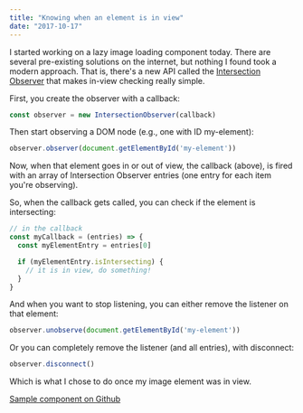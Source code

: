 ```yaml
---
title: "Knowing when an element is in view"
date: "2017-10-17"
---
```


I started working on a lazy image loading component today. There are several pre-existing solutions on the internet, but nothing I found took a modern approach. That is, there's a new API called the [Intersection Observer](https://developer.mozilla.org/en-US/docs/Web/API/Intersection_Observer_API) that makes in-view checking really simple.

First, you create the observer with a callback:

```javascript
const observer = new IntersectionObserver(callback)
```

Then start observing a DOM node (e.g., one with ID my-element):

```javascript
observer.observer(document.getElementById('my-element'))
```

Now, when that element goes in or out of view, the callback (above), is fired with an array of Intersection Observer entries (one entry for each item you're observing).

So, when the callback gets called, you can check if the element is intersecting:

```javascript
// in the callback
const myCallback = (entries) => {
  const myElementEntry = entries[0]

  if (myElementEntry.isIntersecting) {
    // it is in view, do something!
  }
}
```

And when you want to stop listening, you can either remove the listener on that element:

```javascript
observer.unobserve(document.getElementById('my-element'))
```

Or you can completely remove the listener (and all entries), with disconnect:

```javascript
observer.disconnect()
```

Which is what I chose to do once my image element was in view.

[Sample component on Github](https://gist.github.com/ianmcnally/4b68c56900a20840b6ca840e2403771c)
